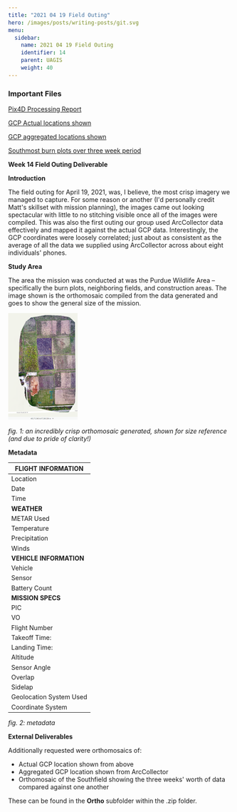 ```yaml
---
title: "2021 04 19 Field Outing"
hero: /images/posts/writing-posts/git.svg
menu:
  sidebar:
    name: 2021 04 19 Field Outing
    identifier: 14
    parent: UAGIS
    weight: 40
---
```

### Important Files
[Pix4D Processing Report](/static/files/14/2021-04-19_report.pdf)

[GCP Actual locations shown](/static/files/14/GCP_Actual_shown.pdf)

[GCP aggregated locations shown](/static/files/14/GCP_Aggregate_shown.pdf)

[Southmost burn plots over three week period](/static/files/14/SMBPOT.pdf)

**Week 14 Field Outing Deliverable**

**Introduction**

The field outing for April 19, 2021, was, I believe, the most crisp imagery we managed to capture. For some reason or another (I&#39;d personally credit Matt&#39;s skillset with mission planning), the images came out looking spectacular with little to no stitching visible once all of the images were compiled. This was also the first outing our group used ArcCollector data effectively and mapped it against the actual GCP data. Interestingly, the GCP coordinates were loosely correlated; just about as consistent as the average of all the data we supplied using ArcCollector across about eight individuals&#39; phones.

**Study Area**

The area the mission was conducted at was the Purdue Wildlife Area – specifically the burn plots, neighboring fields, and construction areas. The image shown is the orthomosaic compiled from the data generated and goes to show the general size of the mission.

![](1.png)

_fig. 1: an incredibly crisp orthomosaic generated, shown for size reference (and due to pride of clarity!)_

**Metadata**

| **FLIGHT INFORMATION** |
| --- |
| Location | Purdue Wildlife Area |
| Date | 19 April 2021 |
| Time | 14:45 |
| **WEATHER** |
| METAR Used | KLAF |
| Temperature | ~55degF |
| Precipitation | 1% |
| Winds | 10.45kt |
| **VEHICLE INFORMATION** |
| Vehicle | DJI Mavic Pro 2 |
| Sensor | Ibid |
| Battery Count | 2 |
| **MISSION SPECS** |
| PIC | Matthew Watson |
| VO | Bryan Jacobs |
| Flight Number | 04-19 |
| Takeoff Time: | 14:45 |
| Landing Time: | 14:59 |
| Altitude | 106.7m |
| Sensor Angle | -90deg |
| Overlap | 80% |
| Sidelap | 80% |
| Geolocation System Used | GCP |
| Coordinate System | WGCS 1984 UTM Zone 16 |

_fig. 2: metadata_

**External Deliverables**

Additionally requested were orthomosaics of:

- Actual GCP location shown from above
- Aggregated GCP location shown from ArcCollector
- Orthomosaic of the Southfield showing the three weeks&#39; worth of data compared against one another

These can be found in the **Ortho** subfolder within the .zip folder.

